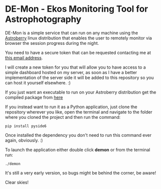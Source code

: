 # DE-Mon - Ekos Monitoring Tool for Astrophotography
DE-Mon is a simple service that can run on any machine using the [Astroberry](https://www.astroberry.io/) linux distribution that enables the user to remotely monitor via browser the session progress during the night.

You need to have a secure token that can be requested contacting me at [this email address](mailto:astropills.it@gmail.com).

I will create a new token for you that will allow you to have access to a simple dashboard hosted on my server, as soon as I have a better implementation of the server side it will be added to this repository so you can host it yourself elsewhere. :)

If you just want an executable to run on your Astroberry distribution get the compiled package from [here](https://github.com/aktasway-it/DE-Mon/releases)

If you instead want to run it as a Python application, just clone the repository wherever you like, open the terminal and navigate to the folder where you cloned the project and then run the command:

`pip install pyside6`

Once installed the dependency you don't need to run this command ever again, obviously. :)

To launch the application either double click **demon** or from the terminal run:

`./demon`

It's still a very early version, so bugs might be behind the corner, be aware!

Clear skies!